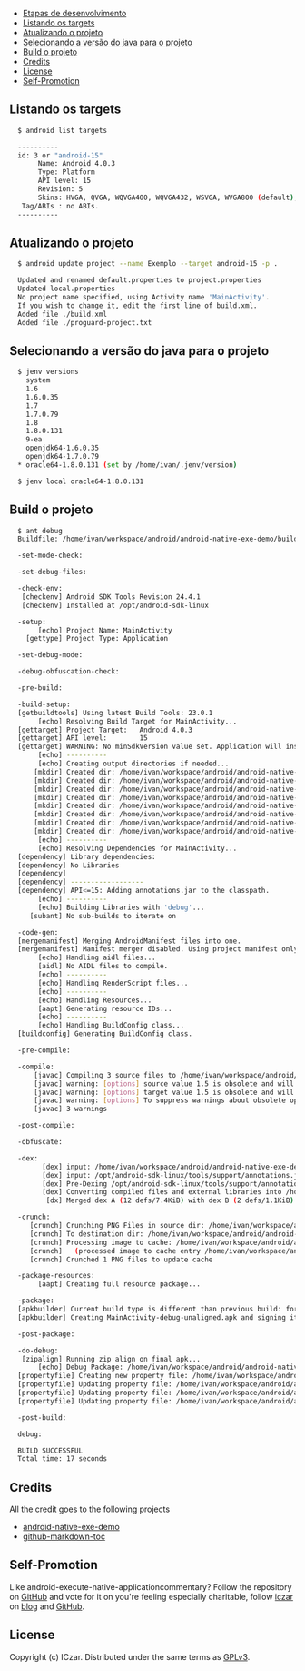 * [Etapas de desenvolvimento](#etapas-de-desenvolvimento)
* [Listando os targets](#listando-os-targets)
* [Atualizando o projeto](#atualizando-o-projeto)
* [Selecionando a versão do java para o projeto](#selecionando-a-versão-do-java-para-o-projeto)
* [Build o projeto](#build-o-projeto)
* [Credits](#credits)
* [License](#license)
* [Self-Promotion](#self-promotion)


## Listando os targets

~~~ sh
  $ android list targets

  ----------
  id: 3 or "android-15"
       Name: Android 4.0.3
       Type: Platform
       API level: 15
       Revision: 5
       Skins: HVGA, QVGA, WQVGA400, WQVGA432, WSVGA, WVGA800 (default), WVGA854, WXGA720, WXGA800
   Tag/ABIs : no ABIs.
  ----------
~~~

## Atualizando o projeto

~~~ sh
  $ android update project --name Exemplo --target android-15 -p .

  Updated and renamed default.properties to project.properties
  Updated local.properties
  No project name specified, using Activity name 'MainActivity'.
  If you wish to change it, edit the first line of build.xml.
  Added file ./build.xml
  Added file ./proguard-project.txt
~~~

## Selecionando a versão do java para o projeto

~~~ sh
  $ jenv versions
    system
    1.6
    1.6.0.35
    1.7
    1.7.0.79
    1.8
    1.8.0.131
    9-ea
    openjdk64-1.6.0.35
    openjdk64-1.7.0.79
  * oracle64-1.8.0.131 (set by /home/ivan/.jenv/version)
~~~

~~~ sh
  $ jenv local oracle64-1.8.0.131
~~~
## Build o projeto

~~~ sh
  $ ant debug
  Buildfile: /home/ivan/workspace/android/android-native-exe-demo/build.xml

  -set-mode-check:

  -set-debug-files:

  -check-env:
   [checkenv] Android SDK Tools Revision 24.4.1
   [checkenv] Installed at /opt/android-sdk-linux

  -setup:
       [echo] Project Name: MainActivity
    [gettype] Project Type: Application

  -set-debug-mode:

  -debug-obfuscation-check:

  -pre-build:

  -build-setup:
  [getbuildtools] Using latest Build Tools: 23.0.1
       [echo] Resolving Build Target for MainActivity...
  [gettarget] Project Target:   Android 4.0.3
  [gettarget] API level:        15
  [gettarget] WARNING: No minSdkVersion value set. Application will install on all Android versions.
       [echo] ----------
       [echo] Creating output directories if needed...
      [mkdir] Created dir: /home/ivan/workspace/android/android-native-exe-demo/libs
      [mkdir] Created dir: /home/ivan/workspace/android/android-native-exe-demo/bin
      [mkdir] Created dir: /home/ivan/workspace/android/android-native-exe-demo/bin/res
      [mkdir] Created dir: /home/ivan/workspace/android/android-native-exe-demo/bin/rsObj
      [mkdir] Created dir: /home/ivan/workspace/android/android-native-exe-demo/bin/rsLibs
      [mkdir] Created dir: /home/ivan/workspace/android/android-native-exe-demo/gen
      [mkdir] Created dir: /home/ivan/workspace/android/android-native-exe-demo/bin/classes
      [mkdir] Created dir: /home/ivan/workspace/android/android-native-exe-demo/bin/dexedLibs
       [echo] ----------
       [echo] Resolving Dependencies for MainActivity...
  [dependency] Library dependencies:
  [dependency] No Libraries
  [dependency]
  [dependency] ------------------
  [dependency] API<=15: Adding annotations.jar to the classpath.
       [echo] ----------
       [echo] Building Libraries with 'debug'...
     [subant] No sub-builds to iterate on

  -code-gen:
  [mergemanifest] Merging AndroidManifest files into one.
  [mergemanifest] Manifest merger disabled. Using project manifest only.
       [echo] Handling aidl files...
       [aidl] No AIDL files to compile.
       [echo] ----------
       [echo] Handling RenderScript files...
       [echo] ----------
       [echo] Handling Resources...
       [aapt] Generating resource IDs...
       [echo] ----------
       [echo] Handling BuildConfig class...
  [buildconfig] Generating BuildConfig class.

  -pre-compile:

  -compile:
      [javac] Compiling 3 source files to /home/ivan/workspace/android/android-native-exe-demo/bin/classes
      [javac] warning: [options] source value 1.5 is obsolete and will be removed in a future release
      [javac] warning: [options] target value 1.5 is obsolete and will be removed in a future release
      [javac] warning: [options] To suppress warnings about obsolete options, use -Xlint:-options.
      [javac] 3 warnings

  -post-compile:

  -obfuscate:

  -dex:
        [dex] input: /home/ivan/workspace/android/android-native-exe-demo/bin/classes
        [dex] input: /opt/android-sdk-linux/tools/support/annotations.jar
        [dex] Pre-Dexing /opt/android-sdk-linux/tools/support/annotations.jar -> annotations-57bcb942842df78922f5cd056349eee7.jar
        [dex] Converting compiled files and external libraries into /home/ivan/workspace/android/android-native-exe-demo/bin/classes.dex...
         [dx] Merged dex A (12 defs/7.4KiB) with dex B (2 defs/1.1KiB). Result is 14 defs/9.2KiB. Took 0.3s

  -crunch:
     [crunch] Crunching PNG Files in source dir: /home/ivan/workspace/android/android-native-exe-demo/res
     [crunch] To destination dir: /home/ivan/workspace/android/android-native-exe-demo/bin/res
     [crunch] Processing image to cache: /home/ivan/workspace/android/android-native-exe-demo/res/drawable/icon.png => /home/ivan/workspace/android/android-native-exe-demo/bin/res/drawable/icon.png
     [crunch]   (processed image to cache entry /home/ivan/workspace/android/android-native-exe-demo/bin/res/drawable/icon.png: 0% size of source)
     [crunch] Crunched 1 PNG files to update cache

  -package-resources:
       [aapt] Creating full resource package...

  -package:
  [apkbuilder] Current build type is different than previous build: forced apkbuilder run.
  [apkbuilder] Creating MainActivity-debug-unaligned.apk and signing it with a debug key...

  -post-package:

  -do-debug:
   [zipalign] Running zip align on final apk...
       [echo] Debug Package: /home/ivan/workspace/android/android-native-exe-demo/bin/MainActivity-debug.apk
  [propertyfile] Creating new property file: /home/ivan/workspace/android/android-native-exe-demo/bin/build.prop
  [propertyfile] Updating property file: /home/ivan/workspace/android/android-native-exe-demo/bin/build.prop
  [propertyfile] Updating property file: /home/ivan/workspace/android/android-native-exe-demo/bin/build.prop
  [propertyfile] Updating property file: /home/ivan/workspace/android/android-native-exe-demo/bin/build.prop

  -post-build:

  debug:

  BUILD SUCCESSFUL
  Total time: 17 seconds
~~~


## Credits
All the credit goes to the following projects
* [android-native-exe-demo](https://github.com/gimite/android-native-exe-demo)
* [github-markdown-toc](https://github.com/ekalinin/github-markdown-toc)

## Self-Promotion

Like android-execute-native-applicationcommentary? Follow the repository on
[GitHub](https://github.com/lopesivan/android-execute-native-applicationcommentary)
and vote for it on you're feeling especially charitable, follow
[iczar](https://keybase.io/iczar) on
[blog](http://42algoritmos.com.br/blog/iczar) and
[GitHub](https://github.com/lopesivan).

## License

Copyright (c) ICzar.  Distributed under the same terms as
[GPLv3](https://www.gnu.org/licenses/gpl-3.0.en.html).
